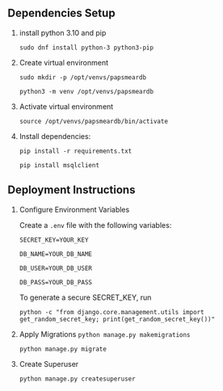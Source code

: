 ## Dependencies Setup
1. install python 3.10 and pip
   
   ```sudo dnf install python-3 python3-pip```
   
2. Create virtual environment

   ```sudo mkdir -p /opt/venvs/papsmeardb```

   ```python3 -m venv /opt/venvs/papsmeardb```
   
3. Activate virtual environment

   ```source /opt/venvs/papsmeardb/bin/activate```
   
4. Install dependencies:

   ```pip install -r requirements.txt```

   ```pip install msqlclient```

## Deployment Instructions

1. Configure Environment Variables
   
   Create a ```.env``` file with the following variables:
   
    ``SECRET_KEY=YOUR_KEY``
    
    ``DB_NAME=YOUR_DB_NAME`` 
    
    ``DB_USER=YOUR_DB_USER``
    
    ``DB_PASS=YOUR_DB_PASS``
   
   To generate a secure SECRET_KEY, run

	``python -c "from django.core.management.utils import get_random_secret_key; print(get_random_secret_key())"``

3. Apply Migrations
   ```python manage.py makemigrations```

   ```python manage.py migrate```

5. Create Superuser

	```python manage.py createsuperuser```

